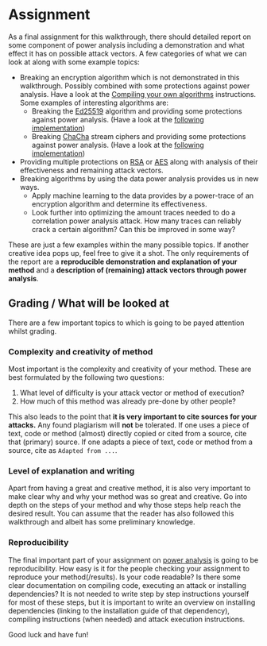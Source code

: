 # Assignment

As a final assignment for this walkthrough, there should detailed report on some
component of power analysis including a demonstration and what effect it has on
possible attack vectors. A few categories of what we can look at along with some
example topics:

- Breaking an encryption algorithm which is not demonstrated in this walkthrough.
  Possibly combined with some protections against power analysis. Have a look at
  the [Compiling your own algorithms](./preparing/toolchains.md) instructions.
  Some examples of interesting algorithms are:
  - Breaking the [Ed25519](https://en.wikipedia.org/wiki/Curve25519)
    algorithm and providing some protections against power analysis. (Have a look
    at the [following implementation](https://github.com/orlp/ed25519))
  - Breaking [ChaCha](https://en.wikipedia.org/wiki/Salsa20) stream ciphers and
    providing some protections against power analysis. (Have a look at the
    [following implementation](https://www.oryx-embedded.com/doc/chacha_8c_source.html))
- Providing multiple protections on [RSA] or [AES] along with analysis of their
  effectiveness and remaining attack vectors.
- Breaking algorithms by using the data power analysis provides us in new ways.
  - Apply machine learning to the data provides by a power-trace of an
    encryption algorithm and determine its effectiveness.
  - Look further into optimizing the amount traces needed to do a correlation
    power analysis attack. How many traces can reliably crack a certain
    algorithm? Can this be improved in some way?

These are just a few examples within the many possible topics. If another
creative idea pops up, feel free to give it a shot. The only requirements of the
report are a **reproducible demonstration and explanation of your method** and a
**description of (remaining) attack vectors through power analysis**.

## Grading / What will be looked at

There are a few important topics to which is going to be payed attention whilst
grading.

### Complexity and creativity of method

Most important is the complexity and creativity of your method. These are best
formulated by the following two questions:

1. What level of difficulty is your attack vector or method of execution?
2. How much of this method was already pre-done by other people?

This also leads to the point that **it is very important to cite sources for
your attacks.** Any found plagiarism will **not** be tolerated. If one uses a
piece of text, code or method (almost) directly copied or cited from a source,
cite that (primary) source. If one adapts a piece of text, code or method from a
source, cite as `Adapted from ...`.

### Level of explanation and writing

Apart from having a great and creative method, it is also very important to make
clear why and why your method was so great and creative. Go into depth on the
steps of your method and why those steps help reach the desired result. You can
assume that the reader has also followed this walkthrough and albeit has some
preliminary knowledge.

### Reproducibility

The final important part of your assignment on [power analysis] is going to be
reproducibility.  How easy is it for the people checking your assignment to
reproduce your method(/results). Is your code readable? Is there some clear
documentation on compiling code, executing an attack or installing dependencies?
It is not needed to write step by step instructions yourself for most of these
steps, but it is important to write an overview on installing dependencies
(linking to the installation guide of that dependency), compiling instructions
(when needed) and attack execution instructions.

Good luck and have fun!

[Python]: https://en.wikipedia.org/wiki/Python_(programming_language)
[C]: https://en.wikipedia.org/wiki/Python_(programming_language)
[RSA]: https://en.wikipedia.org/wiki/RSA_(cryptosystem)
[AES]: https://nl.wikipedia.org/wiki/Advanced_Encryption_Standard
[XOR]: https://en.wikipedia.org/wiki/Exclusive_or
[Rijndael block cipher]: https://nl.wikipedia.org/wiki/Advanced_Encryption_Standard
[Power analysis]: https://en.wikipedia.org/wiki/Power_analysis
[ChipWhisperer]: https://github.com/newaetech/chipwhisperer
[Side-Channel analysis]: https://en.wikipedia.org/wiki/Side-channel_attack
[TQDM]: https://github.com/tqdm/tqdm
[NumPy]: https://numpy.org/
[Ubuntu]: https://en.wikipedia.org/wiki/Ubuntu
[Debian]: https://en.wikipedia.org/wiki/Debian
[ArchLinux]: https://en.wikipedia.org/wiki/Arch_Linux
[Manjaro]: https://en.wikipedia.org/wiki/Manjaro
[matplotlib]: https://matplotlib.org/
[pip]: https://pypi.org/project/pip/
[make]: https://en.wikipedia.org/wiki/Make_(software)
[libusb]: https://en.wikipedia.org/wiki/Libusb
[SimpleSerial C Template]: https://github.com/coastalwhite/simpleserial-c-template
[SimpleSerial]: https://chipwhisperer.readthedocs.io/en/latest/simpleserial.html
[CW Lite ARM]: https://www.newae.com/products/NAE-CWLITE-ARM
[ARM toolchain]: https://developer.arm.com/tools-and-software/open-source-software/developer-tools/gnu-toolchain/gnu-rm/downloads
[Simple Power analysis]: https://en.wikipedia.org/wiki/Power_analysis#Simple_power_analysis
[Differential Power analysis]: https://en.wikipedia.org/wiki/Power_analysis#Differential_power_analysis
[injective]: https://en.wikipedia.org/wiki/Injective_function
[Rijndael S-Box]: https://en.wikipedia.org/wiki/Rijndael_S-box
